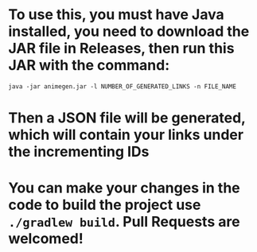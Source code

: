 # To use this, you must have Java installed, you need to download the JAR file in Releases, then run this JAR with the command:
```
java -jar animegen.jar -l NUMBER_OF_GENERATED_LINKS -n FILE_NAME
```
# Then a JSON file will be generated, which will contain your links under the incrementing IDs
# You can make your changes in the code to build the project use `./gradlew build`. Pull Requests are welcomed!
